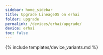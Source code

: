 ```yaml
---
sidebar: home_sidebar
title: Upgrade LineageOS on erhai
folder: upgrade
permalink: /devices/erhai/upgrade/
device: erhai
toc: false
---
```

{% include templates/device_variants.md %}
